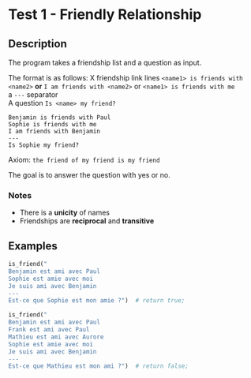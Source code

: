 # Test 1 - Friendly Relationship



## Description

The program takes a friendship list and a question as input.

The format is as follows:
X friendship link lines `<name1> is friends with <name2>` __or__ `I am friends with <name2>` or `<name1> is friends with me`<br>
a `---` separator<br>
A question `Is <name> my friend?`

```
Benjamin is friends with Paul
Sophie is friends with me
I am friends with Benjamin
---
Is Sophie my friend?
```

Axiom: `the friend of my friend is my friend`

The goal is to answer the question with yes or no.

### Notes

* There is a __unicity__ of names
* Friendships are __reciprocal__ and __transitive__

## Examples

```php
is_friend("
Benjamin est ami avec Paul
Sophie est amie avec moi
Je suis ami avec Benjamin
---
Est-ce que Sophie est mon amie ?")  # return true;
```

```php
is_friend("
Benjamin est ami avec Paul
Frank est ami avec Paul
Mathieu est ami avec Aurore
Sophie est amie avec moi
Je suis ami avec Benjamin
---
Est-ce que Mathieu est mon ami ?")  # return false;
```